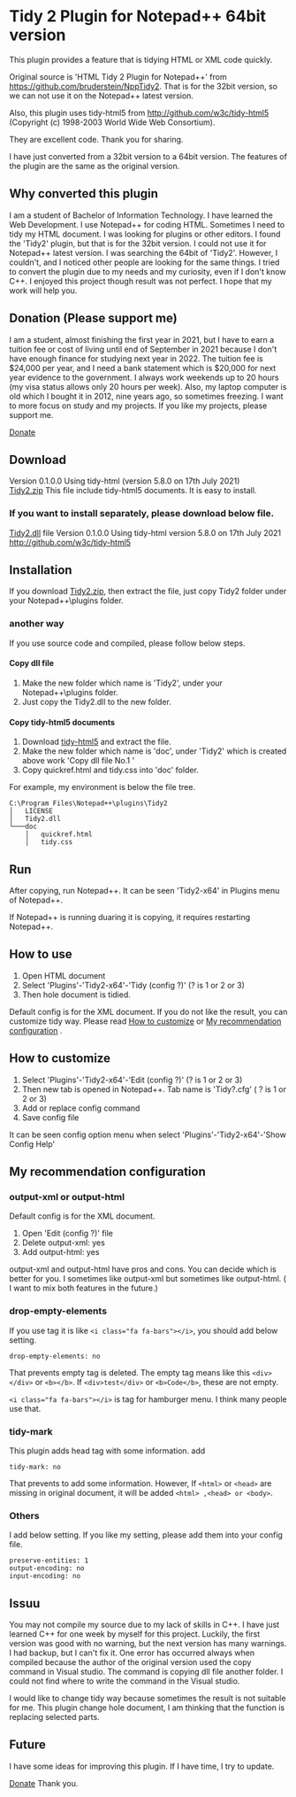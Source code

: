 # Tidy 2 Plugin for Notepad++ 64bit version 
This plugin provides a feature that is tidying HTML or XML code quickly.

Original source is 'HTML Tidy 2 Plugin for Notepad++' from https://github.com/bruderstein/NppTidy2.
That is for the 32bit version, so we can not use it on the Notepad++ latest version.

Also, this plugin uses tidy-html5 from http://github.com/w3c/tidy-html5 (Copyright (c) 1998-2003 World Wide Web Consortium).

They are excellent code. Thank you for sharing.

I have just converted from a 32bit version to a 64bit version.
The features of the plugin are the same as the original version.

## Why converted this plugin
I am a student of Bachelor of Information Technology. I have learned the Web Development. I use Notepad++ for coding HTML. Sometimes I need to tidy my HTML document.
I was looking for plugins or other editors.  I found the 'Tidy2' plugin, but that is for the 32bit version. I could not use it for Notepad++ latest version. I was searching the 64bit of 'Tidy2'. However, I couldn't, and I noticed other people are looking for the same things.
I tried to convert the plugin due to my needs and my curiosity, even if I don't know C++. I enjoyed this project though result was not perfect. I hope that my work will help you.

## Donation (Please support me)
I am a student, almost finishing the first year in 2021,  but I have to earn a tuition fee or cost of living until end of September in 2021 because I don't have enough finance for studying next year in 2022. The tuition fee is $24,000 per year, and I need a bank statement which is $20,000 for next year evidence to the government. I always work weekends up to 20 hours (my visa status allows only 20 hours per week). Also, my laptop computer is old which I bought it in 2012, nine years ago, so sometimes freezing. I want to more focus on study and my projects. If you like my projects, please support me.


[Donate](https://paypal.me/kazukd)

## Download
Version 0.1.0.0 Using tidy-html (version 5.8.0 on 17th July 2021)  
[Tidy2.zip](https://github.com/kazukd/NppTidy2-x64/blob/main/Tidy2.zip) This file include tidy-html5 documents. It is easy to install.

### If you want to install separately, please download below file.
[Tidy2.dll](https://github.com/kazukd/NppTidy2-x64/blob/main/Tidy2.dll) file Version 0.1.0.0  Using tidy-html version 5.8.0 on 17th July 2021  
http://github.com/w3c/tidy-html5  
 

   
## Installation
If you download [Tidy2.zip](https://github.com/kazukd/NppTidy2-x64/blob/main/Tidy2.zip), then extract the file, just copy Tidy2 folder under your Notepad++\plugins folder.

### another way
If you use source code and compiled, please follow below steps.

#### Copy dll file
1. Make the new folder which name is 'Tidy2', under your Notepad++\plugins folder. 
2. Just copy the Tidy2.dll to the new folder.

#### Copy tidy-html5 documents
1. Download  [tidy-html5](https://github.com/htacg/tidy-html5/tree/0cf6d998431a61f1bd630e7883d4d43df4ad8ccc) and extract the file.
2. Make the new folder which name is 'doc', under 'Tidy2' which is created above work 'Copy dll file No.1 '
3. Copy quickref.html and tidy.css into 'doc' folder.

For example, my environment is below the file tree.
```
C:\Program Files\Notepad++\plugins\Tidy2
│   LICENSE
│   Tidy2.dll
└───doc
    │   quickref.html
    │   tidy.css
```
## Run
After copying, run Notepad++.
It can be seen 'Tidy2-x64' in Plugins menu of Notepad++.

If Notepad++ is running duaring it is copying, it requires restarting Notepad++.

## How to use
1. Open HTML document
2. Select 'Plugins'-'Tidy2-x64'-'Tidy (config ?)' (? is 1 or 2 or 3)
3. Then hole document is tidied.

Default config is for the XML document.
If you do not like the result, you can customize tidy way. Please read [How to customize](https://github.com/kazukd/NppTidy2-x64/blob/main/README.md#how-to-customize) or 
[My recommendation configuration](https://github.com/kazukd/NppTidy2-x64/blob/main/README.md#my-recommendation-configuration) .

## How to customize
1. Select 'Plugins'-'Tidy2-x64'-'Edit (config ?)' (? is 1 or 2 or 3)
2. Then new tab is opened in Notepad++. Tab name is 'Tidy?.cfg' ( ? is 1 or 2 or 3)
3. Add or replace config command
4. Save config file

It can be seen config option menu when select 'Plugins'-'Tidy2-x64'-'Show Config Help'

## My recommendation configuration

### output-xml or output-html
Default config is for the XML document.
1. Open 'Edit (config ?)' file
2. Delete output-xml: yes
3. Add    output-html: yes

output-xml and output-html have pros and cons. You can decide which is better for you.
I sometimes like output-xml but sometimes like output-html. ( I want to mix both features in the future.) 

### drop-empty-elements
If you use tag it is like ``` <i class="fa fa-bars"></i> ```, you should add below setting.
```
drop-empty-elements: no
```
That prevents empty tag is deleted. The empty tag means like this ```<div></div>``` or ```<b></b>```. If ```<div>test</div>``` or ```<b>Code</b>```, these are not empty.

``` <i class="fa fa-bars"></i> ``` is tag for hamburger menu. I think many people use that.

### tidy-mark
This plugin adds head tag with some information.
add
```
tidy-mark: no
```
That prevents to add some information. However, If ```<html>``` or ```<head>``` are missing in original document, it will be added ```<html> ,<head> or <body>```.

### Others
I add below setting. If you like my setting, please add them into your config file.
```
preserve-entities: 1
output-encoding: no
input-encoding: no
```

## Issuu
You may not compile my source due to my lack of skills in C++. I have just learned C++ for one week by myself for this project.  Luckily, the first version was good with no warning, but the next version has many warnings. I had backup, but I can't fix it.
One error has occurred always when compiled because the author of the original version used the copy command in Visual studio. The command is copying dll file another folder. I could not find where to write the command in the Visual studio.

I would like to change tidy way because sometimes the result is not suitable for me. This plugin change hole document, I am thinking that the function is replacing selected parts.

## Future
I have some ideas for improving this plugin. If I have time, I try to update.

[Donate](https://paypal.me/kazukd)
Thank you.


